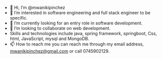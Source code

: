 - 👋 Hi, I’m @mwanikipinchez
- 👀 I’m interested in software engineering and full stack engineer to be specific.
- 🌱 I’m currently looking for an entry role in software development.
- 💞️ I’m looking to collaborate on web development.
-    Skills and technologies include java, spring framework, springboot, Css, html, JavaScript, mysql and MongoDB.
- 📫 How to reach me you can reach me through my email address, mwanikipinchez@gmail.com or call 0745902129.

<!---
mwanikipinchez/mwanikipinchez is a ✨ special ✨ repository because its `README.md` (this file) appears on your GitHub profile.
You can click the Preview link to take a look at your changes.
--->
